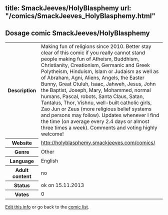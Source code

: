 title: SmackJeeves/HolyBlasphemy
url: "/comics/SmackJeeves_HolyBlasphemy.html"
---
Dosage comic SmackJeeves/HolyBlasphemy
-----------------------------------------

<p id="msg"></p>
<script type="text/javascript">
if (window.location.search === '?edit_info_mail=sent_ok') {
  var elem = document.getElementById("msg");
  elem.innerHTML = 'Edited information sucessfully sent for review, which is usually done daily. Thanks!';
  elem.className = 'ok';
}
</script>
<table class="comicinfo">
<tr>
<th>Description</th><td>Making fun of religions since 2010. Better stay clear of this comic if you really cannot stand people making fun of Atheism, Buddhism, Christianity, Creationism, Germanic and Greek Polytheism, Hinduism, Islam or Judaism as well as of Abraham, Agni, Aliens, Angels, the Easter Bunny, Great Ctuluh, Isaac, Jahweh, Jesus, John the Baptist, Joseph, Mary, Mohammed, normal humans, Pascal, robots, Santa Claus, Satan, Tantalus, Thor, Vishnu, well-built catholic girls, Zao Jun or Zeus (more religious belief systems and persons may follow). Updates whenever I find the time (on average every 2.4 days or almost three times a week). Comments and voting highly welcome!</td>
</tr>
<tr>
<th>Website</th><td><a href="http://holyblasphemy.smackjeeves.com/comics/">http://holyblasphemy.smackjeeves.com/comics/</a></td>
</tr>
<tr>
<th>Genre</th><td>Other</td>
</tr>
<tr>
<th>Language</th><td>English</td>
</tr>
<tr>
<th>Adult content</th><td>no</td>
</tr>
<tr>
<th>Status</th><td>ok on 15.11.2013</td>
</tr>
<tr>
<th>Votes</th><td>0</td>
</tr>
</table>

[Edit this info](SmackJeeves_HolyBlasphemy_edit.html) or go back to the [comic list](../comic-index.html).
